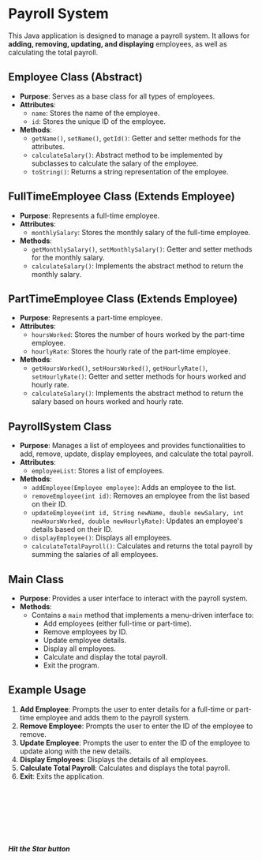 # Payroll System

This Java application is designed to manage a payroll system. It allows for **adding, removing, updating, and displaying** employees, as well as calculating the total payroll.

## Employee Class (Abstract)
- **Purpose**: Serves as a base class for all types of employees.
- **Attributes**:
  - `name`: Stores the name of the employee.
  - `id`: Stores the unique ID of the employee.
- **Methods**:
  - `getName()`, `setName()`, `getId()`: Getter and setter methods for the attributes.
  - `calculateSalary()`: Abstract method to be implemented by subclasses to calculate the salary of the employee.
  - `toString()`: Returns a string representation of the employee.

## FullTimeEmployee Class (Extends Employee)
- **Purpose**: Represents a full-time employee.
- **Attributes**:
  - `monthlySalary`: Stores the monthly salary of the full-time employee.
- **Methods**:
  - `getMonthlySalary()`, `setMonthlySalary()`: Getter and setter methods for the monthly salary.
  - `calculateSalary()`: Implements the abstract method to return the monthly salary.

## PartTimeEmployee Class (Extends Employee)
- **Purpose**: Represents a part-time employee.
- **Attributes**:
  - `hoursWorked`: Stores the number of hours worked by the part-time employee.
  - `hourlyRate`: Stores the hourly rate of the part-time employee.
- **Methods**:
  - `getHoursWorked()`, `setHoursWorked()`, `getHourlyRate()`, `setHourlyRate()`: Getter and setter methods for hours worked and hourly rate.
  - `calculateSalary()`: Implements the abstract method to return the salary based on hours worked and hourly rate.

## PayrollSystem Class
- **Purpose**: Manages a list of employees and provides functionalities to add, remove, update, display employees, and calculate the total payroll.
- **Attributes**:
  - `employeeList`: Stores a list of employees.
- **Methods**:
  - `addEmployee(Employee employee)`: Adds an employee to the list.
  - `removeEmployee(int id)`: Removes an employee from the list based on their ID.
  - `updateEmployee(int id, String newName, double newSalary, int newHoursWorked, double newHourlyRate)`: Updates an employee's details based on their ID.
  - `displayEmployee()`: Displays all employees.
  - `calculateTotalPayroll()`: Calculates and returns the total payroll by summing the salaries of all employees.

## Main Class
- **Purpose**: Provides a user interface to interact with the payroll system.
- **Methods**:
  - Contains a `main` method that implements a menu-driven interface to:
    - Add employees (either full-time or part-time).
    - Remove employees by ID.
    - Update employee details.
    - Display all employees.
    - Calculate and display the total payroll.
    - Exit the program.

## Example Usage
1. **Add Employee**: Prompts the user to enter details for a full-time or part-time employee and adds them to the payroll system.
2. **Remove Employee**: Prompts the user to enter the ID of the employee to remove.
3. **Update Employee**: Prompts the user to enter the ID of the employee to update along with the new details.
4. **Display Employees**: Displays the details of all employees.
5. **Calculate Total Payroll**: Calculates and displays the total payroll.
6. **Exit**: Exits the application.



<br>
<br>
<br>
<br>
<br>
<br>


_**Hit the Star button**_

